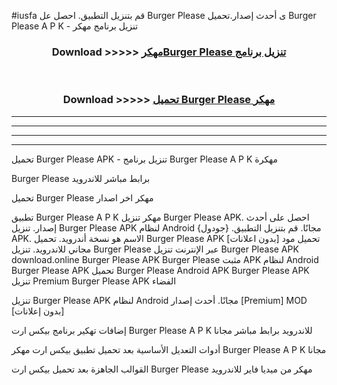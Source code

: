 #iusfa قم بتنزيل التطبيق. احصل عل Burger Please  ى أحدث إصدار.تحميل Burger Please  A P K - تنزيل برنامج مهكر



<div align="center">
<h3>Download >>>>> <a href="https://ar-sites.web.app/?ar= Burger Please ">مهكرBurger Please  تنزيل برنامج</a></h3><br>

<h3>Download >>>>> <a href="https://ar-sites.web.app/?ar= Burger Please ">تحميل Burger Please  مهكر</a></h3>
</div>


----------------------------------------------------------

----------------------------------------------------------

----------------------------------------------------------

----------------------------------------------------------


تحميل Burger Please  APK - تنزيل برنامج Burger Please  A P K مهكرة

Burger Please  برابط مباشر للاندرويد

تحميل Burger Please  مهكر اخر اصدار

تطبيق Burger Please  A P K مهكر
تنزيل Burger Please  APK. احصل على أحدث إصدار.
تنزيل Burger Please  APK لنظام Android مجانًا.
قم بتنزيل التطبيق. {جودول} APK. الاسم هو نسخة أندرويد.
تحميل Burger Please  APK [بدون اعلانات]
تحميل مود مجاني للاندرويد.
تنزيل Burger Please  عبر الإنترنت
تنزيل Burger Please  APK
download.online Burger Please  APK
Burger Please  مثبت APK لنظام Android
Burger Please  APK
تحميل Burger Please  Android APK
Burger Please  APK تنزيل Premium
Burger Please  APK الفضاء

تنزيل Burger Please  APK لنظام Android مجانًا. أحدث إصدار [Premium] MOD [بدون إعلانات]

إضافات تهكير برنامج بيكس ارت Burger Please  A P K للاندرويد برابط مباشر مجانا

أدوات التعديل الأساسية بعد تحميل تطبيق بيكس ارت مهكر Burger Please  A P K مجانا

القوالب الجاهزة بعد تحميل بيكس ارت Burger Please  مهكر من ميديا فاير للاندرويد



